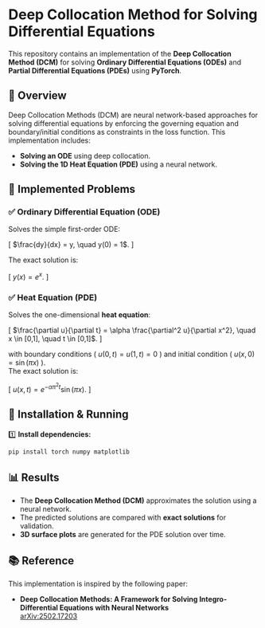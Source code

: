 # **Deep Collocation Method for Solving Differential Equations**
This repository contains an implementation of the **Deep Collocation Method (DCM)** for solving **Ordinary Differential Equations (ODEs)** and **Partial Differential Equations (PDEs)** using **PyTorch**.

## **📖 Overview**
Deep Collocation Methods (DCM) are neural network-based approaches for solving differential equations by enforcing the governing equation and boundary/initial conditions as constraints in the loss function. This implementation includes:
- **Solving an ODE** using deep collocation.
- **Solving the 1D Heat Equation (PDE)** using a neural network.

## **📜 Implemented Problems**
### ✅ **Ordinary Differential Equation (ODE)**
Solves the simple first-order ODE:

\[
$\frac{dy}{dx} = y, \quad y(0) = 1$.
\]

The exact solution is:

\[
$y(x) = e^x$.
\]

### ✅ **Heat Equation (PDE)**
Solves the one-dimensional **heat equation**:

\[
$\frac{\partial u}{\partial t} = \alpha \frac{\partial^2 u}{\partial x^2}, \quad x \in [0,1], \quad t \in [0,1]$.
\]

with boundary conditions \( $u(0,t) = u(1,t) = 0$ \) and initial condition \( $u(x,0) = \sin(\pi x)$ \).  
The exact solution is:

\[
$u(x,t) = e^{-\alpha \pi^2 t} \sin(\pi x)$.
\]

## **🚀 Installation & Running**
1️⃣ **Install dependencies:**
```bash
pip install torch numpy matplotlib
```


## **📊 Results**
- The **Deep Collocation Method (DCM)** approximates the solution using a neural network.
- The predicted solutions are compared with **exact solutions** for validation.
- **3D surface plots** are generated for the PDE solution over time.

## **📚 Reference**
This implementation is inspired by the following paper:

- **Deep Collocation Methods: A Framework for Solving Integro-Differential Equations with Neural Networks**  
  [arXiv:2502.17203](https://arxiv.org/abs/2502.17203)
